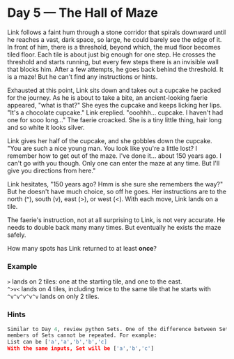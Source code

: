 # **Day 5 — The Hall of Maze**

Link follows a faint hum through a stone corridor that spirals downward until he reaches a vast, dark space, so large, he could barely see the edge of it. In front of him, there is a threshold, beyond which, the mud floor becomes tiled floor. Each tile is about just big enough for one step. He crosses the threshold and starts running, but every few steps there is an invisible wall that blocks him. After a few attempts, he goes back behind the threshold. It is a maze! But he can't find any instructions or hints.

Exhausted at this point, Link sits down and takes out a cupcake he packed for the journey. As he is about to take a bite, an ancient-looking faerie appeared, "what is that?" She eyes the cupcake and keeps licking her lips. "It's a chocolate cupcake." Link ereplied. "ooohhh... cupcake. I haven't had one for sooo long..." The faerie croacked. She is a tiny little thing, hair long and so white it looks silver.

Link gives her half of the cupcake, and she gobbles down the cupcake. "You are such a nice young man. You look like you're a little lost? I remember how to get out of the maze. I've done it... about 150 years ago. I can't go with you though. Only one can enter the maze at any time. But I'll give you directions from here."

Link hesitates, "150 years ago? Hmm is she sure she remembers the way?" But he doesn't have much choice, so off he goes. Her instructions are to the north (^), south (v), east (>), or west (<). With each move, Link lands on a tile.

The faerie's instruction, not at all surprising to Link, is not very accurate. He needs to double back many many times. But eventually he exists the maze safely.

How many spots has Link returned to at least **once**?

### Example

`>` lands on 2 tiles: one at the starting tile, and one to the east.<br>
`^>v<` lands on 4 tiles, including twice to the same tile that he starts with<br>
`^v^v^v^v^v` lands on only 2 tiles.

### **Hints**

```python
Similar to Day 4, review python Sets. One of the difference between Sets and Lists is that, 
members of Sets cannot be repeated. For example:
List can be ['a','a','b','b','c]
With the same inputs, Set will be ['a','b','c']
```
